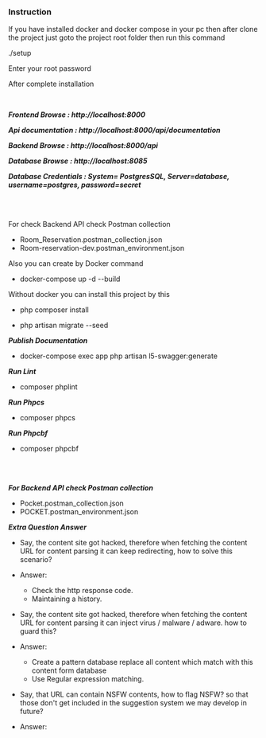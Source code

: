 
 ### **Instruction**

If you have installed docker and docker compose  in your pc
then after clone the project just goto the project root folder then run this command

./setup

Enter your root password 

After complete installation

<br>

***Frontend Browse :  http://localhost:8000***

***Api documentation :  http://localhost:8000/api/documentation***

***Backend Browse :  http://localhost:8000/api***

***Database Browse :  http://localhost:8085***

***Database Credentials :  System= PostgresSQL, Server=database,  username=postgres,  password=secret*** 

<br>
<br>


For check Backend API check Postman collection

- Room_Reservation.postman_collection.json
- Room-reservation-dev.postman_environment.json



Also you can create by Docker command
 
 - docker-compose up -d --build

Without docker you can install this project by this 
 
- php composer install

- php artisan migrate --seed

***Publish Documentation***

- docker-compose exec app php artisan l5-swagger:generate

***Run Lint***

- composer phplint

***Run Phpcs***

- composer phpcs

***Run Phpcbf***

- composer phpcbf

<br>
<br>

***For Backend API check Postman collection***

 - Pocket.postman_collection.json
 - POCKET.postman_environment.json
 
 
 
***Extra Question Answer***

- Say, the content site got hacked, therefore when fetching the content URL for
  content parsing it can keep redirecting, how to solve this scenario?
 - Answer: 
      - Check the http response code.
      - Maintaining a history.
 
 - Say, the content site got hacked, therefore when fetching the content URL for
   content parsing it can inject virus / malware / adware. how to guard this?
  - Answer: 
    -   Create a pattern database replace all 
        content which match with this content form database
    -   Use Regular expression matching.
  
  
  - Say, that URL can contain NSFW contents, how to flag NSFW? so that those
    don't get included in the suggestion system we may develop in future?
   - Answer: 
